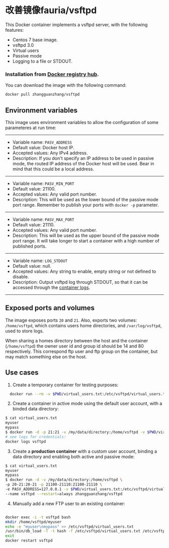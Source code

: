 # 改善镜像fauria/vsftpd

This Docker container implements a vsftpd server, with the following features:

 * Centos 7 base image.
 * vsftpd 3.0
 * Virtual users
 * Passive mode
 * Logging to a file or STDOUT.

### Installation from [Docker registry hub](https://registry.hub.docker.com/u/zhangguanzhang/vsftpd/).

You can download the image with the following command:

```bash
docker pull zhangguanzhang/vsftpd
```

Environment variables
----

This image uses environment variables to allow the configuration of some parameteres at run time:

----

* Variable name: `PASV_ADDRESS`
* Default value: Docker host IP.
* Accepted values: Any IPv4 address.
* Description: If you don't specify an IP address to be used in passive mode, the routed IP address of the Docker host will be used. Bear in mind that this could be a local address.

----

* Variable name: `PASV_MIN_PORT`
* Default value: 21100.
* Accepted values: Any valid port number.
* Description: This will be used as the lower bound of the passive mode port range. Remember to publish your ports with `docker -p` parameter.

----

* Variable name: `PASV_MAX_PORT`
* Default value: 21110.
* Accepted values: Any valid port number.
* Description: This will be used as the upper bound of the passive mode port range. It will take longer to start a container with a high number of published ports.

----

* Variable name: `LOG_STDOUT`
* Default value: null.
* Accepted values: Any string to enable, empty string or not defined to disable.
* Description: Output vsftpd log through STDOUT, so that it can be accessed through the [container logs](https://docs.docker.com/reference/commandline/logs/).

----

Exposed ports and volumes
----

The image exposes ports `20` and `21`. Also, exports two volumes: `/home/vsftpd`, which contains users home directories, and `/var/log/vsftpd`, used to store logs.

When sharing a homes directory between the host and the container (`/home/vsftpd`) the owner user id and group id should be 14 and 80 respectively. This correspond ftp user and ftp group on the container, but may match something else on the host.

Use cases
----

1) Create a temporary container for testing purposes:

```bash
  docker run --rm -v $PWD/virtual_users.txt:/etc/vsftpd/virtual_users.txt zhangguanzhang/vsftpd
```

2) Create a container in active mode using the default user account, with a binded data directory:

```bash
$ cat virtual_users.txt 
myuser
mypass
$ docker run -d -p 21:21 -v /my/data/directory:/home/vsftpd -v $PWD/virtual_users.txt:/etc/vsftpd/virtual_users.txt --name vsftpd zhangguanzhang/vsftpd
# see logs for credentials:
docker logs vsftpd
```

3) Create a **production container** with a custom user account, binding a data directory and enabling both active and passive mode:

```bash
$ cat virtual_users.txt 
myuser
mypass
$ docker run -d -v /my/data/directory:/home/vsftpd \
-p 20-21:20-21 -p 21100-21110:21100-21110 \
-e PASV_ADDRESS=127.0.0.1 -v $PWD/virtual_users.txt:/etc/vsftpd/virtual_users.txt \
--name vsftpd --restart=always zhangguanzhang/vsftpd
```

4) Manually add a new FTP user to an existing container:
```bash

docker exec -i -t vsftpd bash
mkdir /home/vsftpd/myuser
echo -e "myuser\nmypass" >> /etc/vsftpd/virtual_users.txt
/usr/bin/db_load -T -t hash -f /etc/vsftpd/virtual_users.txt /etc/vsftpd/virtual_users.db
exit
docker restart vsftpd
```

